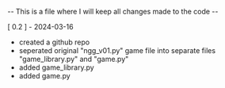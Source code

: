 -- This is a file where I will keep all changes made to the code --

[ 0.2 ] - 2024-03-16

- created a github repo
- seperated original "ngg_v01.py" game file into separate files "game_library.py" and "game.py"
- added game_library.py
- added game.py


